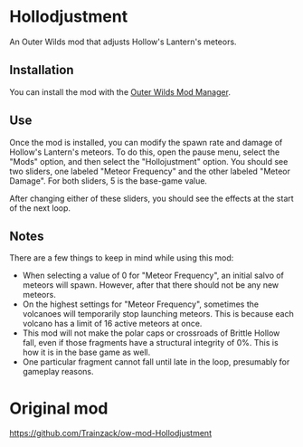 # Hollodjustment

An Outer Wilds mod that adjusts Hollow's Lantern's meteors.

## Installation

You can install the mod with the [Outer Wilds Mod Manager](https://outerwildsmods.com/mod-manager/).

## Use

Once the mod is installed, you can modify the spawn rate and damage of Hollow's Lantern's meteors. To do this, open the pause menu, select the "Mods" option, and then select the "Hollojustment" option. You should see two sliders, one labeled "Meteor Frequency" and the other labeled "Meteor Damage". For both sliders, 5 is the base-game value.

After changing either of these sliders, you should see the effects at the start of the next loop.

## Notes

There are a few things to keep in mind while using this mod:

* When selecting a value of 0 for "Meteor Frequency", an initial salvo of meteors will spawn. However, after that there should not be any new meteors.
* On the highest settings for "Meteor Frequency", sometimes the volcanoes will temporarily stop launching meteors. This is because each volcano has a limit of 16 active meteors at once.
* This mod will not make the polar caps or crossroads of Brittle Hollow fall, even if those fragments have a structural integrity of 0%. This is how it is in the base game as well.
* One particular fragment cannot fall until late in the loop, presumably for gameplay reasons.

# Original mod
https://github.com/Trainzack/ow-mod-Hollodjustment

